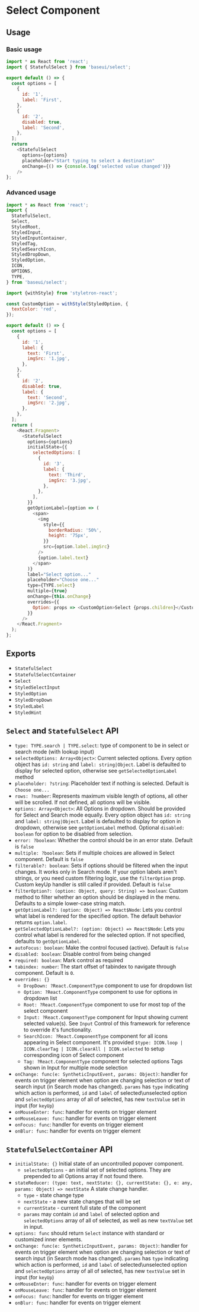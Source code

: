 # Select Component

## Usage

### Basic usage

```javascript
import * as React from 'react';
import { StatefulSelect } from 'baseui/select';

export default () => {
  const options = [
    {
      id: '1',
      label: 'First',
    },
    {
      id: '2',
      disabled: true,
      label: 'Second',
    },
  ];
  return
    <StatefulSelect
      options={options}
      placeholder="Start typing to select a destination"
      onChange={() => {console.log('selected value changed')}}
    />
};
```

### Advanced usage

```javascript
import * as React from 'react';
import {
  StatefulSelect,
  Select,
  StyledRoot,
  StyledInput,
  StyledInputContainer,
  StyledTag,
  StyledSearchIcon,
  StyledDropDown,
  StyledOption,
  ICON,
  OPTIONS,
  TYPE,
} from 'baseui/select';

import {withStyle} from 'styletron-react';

const CustomOption = withStyle(StyledOption, {
  textColor: 'red',
});

export default () => {
  const options = [
    {
      id: '1',
      label: {
        text: 'First',
        imgSrc: '1.jpg',
      },
    },
    {
      id: '2',
      disabled: true,
      label: {
        text: 'Second',
        imgSrc: '2.jpg',
      },
    },
  ];
  return (
    <React.Fragment>
      <StatefulSelect
        options={options}
        initialState={{
          selectedOptions: [
            {
              id: '3',
              label: {
                text: 'Third',
                imgSrc: '3.jpg',
              },
            },
          ],
        }}
        getOptionLabel={option => (
          <span>
            <img
              style={{
                borderRadius: '50%',
                height: '75px',
              }}
              src={option.label.imgSrc}
            />
            {option.label.text}
          </span>
        )}
        label="Select option..."
        placeholder="Choose one..."
        type={TYPE.select}
        multiple={true}
        onChange={this.onChange}
        overrides={{
          Option: props => <CustomOption>Select {props.children}</CustomOption>,
        }}
      />
    </React.Fragment>
  );
};
```

## Exports

* `StatefulSelect`
* `StatefulSelectContainer`
* `Select`
* `StyledSelectInput`
* `StyledOption`
* `StyledDropDown`
* `StyledLabel`
* `StyledHint`

## `Select` and `StatefulSelect` API

* `type: TYPE.search | TYPE.select`:
  type of component to be in select or search mode (with lookup input)
* `selectedOptions: Array<Object>`:
  Current selected options. Every option object has `id: string` and `label: string|Object`. Label is defaulted to display for selected option, otherwise see `getSelectedOptionLabel` method
* `placeholder: ?string`:
  Placeholder text if nothing is selected. Default is `Choose one...`
* `rows: ?number`:
  Represents maximum visible length of options, all other will be scrolled. If not defined, all options will be visible.
* `options: Array<Object>`:
  All Options in dropdown. Should be provided for Select and Search mode equally. Every option object has `id: string` and `label: string|Object`. Label is defaulted to display for option in dropdown, otherwise see `getOptionLabel` method. Optional `disabled: boolean` for option to be disabled from selection.
* `error: ?boolean`:
  Whether the control should be in an error state. Default is `false`
* `multiple: ?boolean`:
  Sets if multiple choices are allowed in Select component. Default is `false`
* `filterable?: boolean`:
  Sets if options should be filtered when the input changes. It works only in Search mode. If your option labels aren't strings, or you need custom filtering logic, use the `filterOption` prop. Custom keyUp handler is still called if provided. Default is `false`
* `filterOption?: (option: Object, query: String) => boolean`:
  Custom method to filter whether an option should be displayed in the menu. Defaults to a simple lower-case string match.
* `getOptionLabel?: (option: Object) => React$Node`:
  Lets you control what label is rendered for the specified option. The default behavior returns `option.label`.
* `getSelectedOptionLabel?: (option: Object) => React$Node`:
  Lets you control what label is rendered for the selected option. If not specified, defaults to `getOptionLabel`.
* `autoFocus: boolean`:
  Make the control focused (active). Default is `false`
* `disabled: boolean`:
  Disable control from being changed
* `required: boolean`:
  Mark control as required
* `tabindex: number`:
  The start offset of tabindex to navigate through component. Default is `0`.  
* `overrides: {}`
  * `DropDown: ?React.ComponentType` component to use for dropdown list
  * `Option: ?React.ComponentType` component to use for options in dropdown list
  * `Root: ?React.ComponentType` component to use for most top of the select component
  * `Input: ?React.ComponentType` component for Input showing current selected value(s). See `Input` Control of this framework for reference to override it's functionality.
  * `SearchIcon: ?React.ComponentType` component for all icons appearing in Select component. It's provided `$type: ICON.loop | ICON.clearTag | ICON.clearAll | ICON.selected` to setup corresponding icon of Select component
  * `Tag: ?React.ComponentType` component for selected options Tags shown in Input for multiple mode selection
* `onChange: func(e: SyntheticInputEvent, params: Object)`:
  handler for events on trigger element when option are changing selection or text of search input (in Search mode has changed). `params` has `type` indicating which action is performed, `id` and `label` of selected\unselected option and `selectedOptions` array of all of selected, has new `textValue` set in input (for `keyUp`)
* `onMouseEnter: func`:
  handler for events on trigger element
* `onMouseLeave: func`:
  handler for events on trigger element
* `onFocus: func`:
  handler for events on trigger element
* `onBlur: func`:
  handler for events on trigger element

## `StatefulSelectContainer` API

* `initialState: {}`
  Initial state of an uncontrolled popover component.
  * `selectedOptions` - an initial set of selected options. They are prepended to all Options array if not found there.
* `stateReducer: (type: text, nextState: {}, currentState: {}, e: any, params: Object) => nextState`
  A state change handler.
  * `type` - state change type
  * `nextState` - a new state changes that will be set
  * `currentState` - current full state of the component
  * `params` may contain `id` and `label` of selected option and `selectedOptions` array of all of selected, as well as new `textValue` set in input.
* `options: func` should return `Select` instance with standard or customized inner elements.
* `onChange: func(e: SyntheticInputEvent, params: Object)`:
  handler for events on trigger element when option are changing selection or text of search input (in Search mode has changed). `params` has `type` indicating which action is performed, `id` and `label` of selected\unselected option and `selectedOptions` array of all of selected, has new `textValue` set in input (for `keyUp`)
* `onMouseEnter: func`:
  handler for events on trigger element
* `onMouseLeave: func`:
  handler for events on trigger element
* `onFocus: func`:
  handler for events on trigger element
* `onBlur: func`:
  handler for events on trigger element
